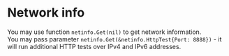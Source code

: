 # Network info

You may use function `netinfo.Get(nil)` to get network information.  
You may pass parameter `netinfo.Get(&netinfo.HttpTest{Port: 8888})` - 
it will run additional HTTP tests over IPv4 and IPv6 addresses.